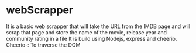 # webScrapper
It is a basic web scrapper that will take the URL from the IMDB page and will scrap that page and store the name of the movie, release year and community rating in a file
It is build using Nodejs, express and cheerio.
Cheerio-: To traverse the DOM

